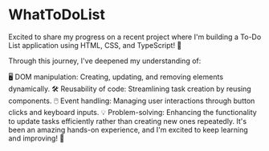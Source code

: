 # WhatToDoList
Excited to share my progress on a recent project where I'm building a To-Do List application using HTML, CSS, and TypeScript! 🎯

Through this journey, I've deepened my understanding of:

🖥️ DOM manipulation: Creating, updating, and removing elements dynamically.
🛠️ Reusability of code: Streamlining task creation by reusing components.
🖱️ Event handling: Managing user interactions through button clicks and keyboard inputs.
💡 Problem-solving: Enhancing the functionality to update tasks efficiently rather than creating new ones repeatedly.
It's been an amazing hands-on experience, and I'm excited to keep learning and improving! 🙌
